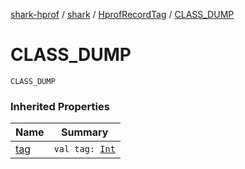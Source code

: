 [shark-hprof](../../index.md) / [shark](../index.md) / [HprofRecordTag](index.md) / [CLASS_DUMP](./-c-l-a-s-s_-d-u-m-p.md)

# CLASS_DUMP

`CLASS_DUMP`

### Inherited Properties

| Name | Summary |
|---|---|
| [tag](tag.md) | `val tag: `[`Int`](https://kotlinlang.org/api/latest/jvm/stdlib/kotlin/-int/index.html) |
